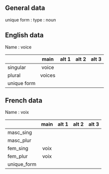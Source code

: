 ## General data

unique form :
type : noun

## English data

Name : voice

|             |  main  | alt 1 | alt 2 | alt 3 |
| :---------- | :----: | :---: | :---: | ----- |
| singular    | voice  |       |       |       |
| plural      | voices |       |       |       |
| unique form |        |       |       |       |

## French data

Name : voix

|             | main | alt 1 | alt 2 | alt 3 |
| :---------- | :--: | :---: | :---: | :---: |
| masc_sing   |      |       |       |       |
| masc_plur   |      |       |       |       |
| fem_sing    | voix |       |       |       |
| fem_plur    | voix |       |       |       |
| unique_form |      |       |       |       |


